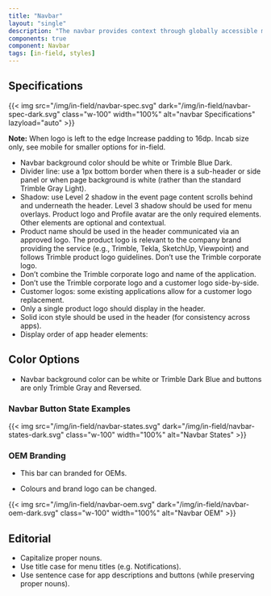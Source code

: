 ```yaml
---
title: "Navbar"
layout: "single"
description: "The navbar provides context through globally accessible menu options."
components: true
component: Navbar
tags: [in-field, styles]
---
```


## Specifications

{{< img src="/img/in-field/navbar-spec.svg" dark="/img/in-field/navbar-spec-dark.svg" class="w-100" width="100%" alt="navbar Specifications" lazyload="auto" >}}

**Note:** When logo is left to the edge Increase padding to 16dp. Incab size only, see mobile for smaller options for in-field.

- Navbar background color should be white or Trimble Blue Dark.
- Divider line: use a 1px bottom border when there is a sub-header or side panel or when page background is white (rather than the standard Trimble Gray Light).
- Shadow: use Level 2 shadow in the event page content scrolls behind and underneath the header. Level 3 shadow should be used for menu overlays.
  Product logo and Profile avatar are the only required elements. Other elements are optional and contextual.
- Product name should be used in the header communicated via an approved logo. The product logo is relevant to the company brand providing the service (e.g., Trimble, Tekla, SketchUp, Viewpoint) and follows Trimble product logo guidelines.
  Don’t use the Trimble corporate logo.
- Don’t combine the Trimble corporate logo and name of the application.
- Don’t use the Trimble corporate logo and a customer logo side-by-side.
- Customer logos: some existing applications allow for a customer logo replacement.
- Only a single product logo should display in the header.
- Solid icon style should be used in the header (for consistency across apps).
- Display order of app header elements:

## Color Options

- Navbar background color can be white or Trimble Dark Blue and buttons are only Trimble Gray and Reversed.

### Navbar Button State Examples

{{< img src="/img/in-field/navbar-states.svg" dark="/img/in-field/navbar-states-dark.svg" class="w-100" width="100%" alt="Navbar States" >}}

### OEM Branding

- This bar can branded for OEMs.

- Colours and brand logo can be changed.

{{< img src="/img/in-field/navbar-oem.svg" dark="/img/in-field/navbar-oem-dark.svg" class="w-100" width="100%" alt="Navbar OEM" >}}

## Editorial

- Capitalize proper nouns.
- Use title case for menu titles (e.g. Notifications).
- Use sentence case for app descriptions and buttons (while preserving proper nouns).
